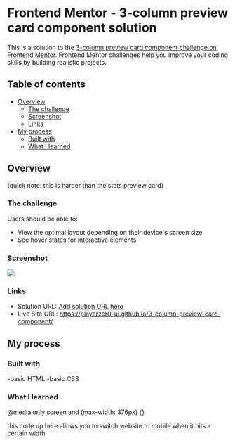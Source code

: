 # Frontend Mentor - 3-column preview card component solution

This is a solution to the [3-column preview card component challenge on Frontend Mentor](https://www.frontendmentor.io/challenges/3column-preview-card-component-pH92eAR2-). Frontend Mentor challenges help you improve your coding skills by building realistic projects. 

## Table of contents

- [Overview](#overview)
  - [The challenge](#the-challenge)
  - [Screenshot](#screenshot)
  - [Links](#links)
- [My process](#my-process)
  - [Built with](#built-with)
  - [What I learned](#what-i-learned)

## Overview

(quick note: this is harder than the stats preview card)

### The challenge

Users should be able to:

- View the optimal layout depending on their device's screen size
- See hover states for interactive elements

### Screenshot

![](![image](https://user-images.githubusercontent.com/73352315/127995130-d0ff2ae9-9383-4afb-b2e1-be4b0dcde47b.png))

### Links

- Solution URL: [Add solution URL here](https://your-solution-url.com)
- Live Site URL: https://playerzer0-ui.github.io/3-column-preview-card-component/

## My process

### Built with

-basic HTML
-basic CSS

### What I learned

@media only screen and (max-width: 376px) {}

this code up here allows you to switch website to mobile when it hits a certain width
